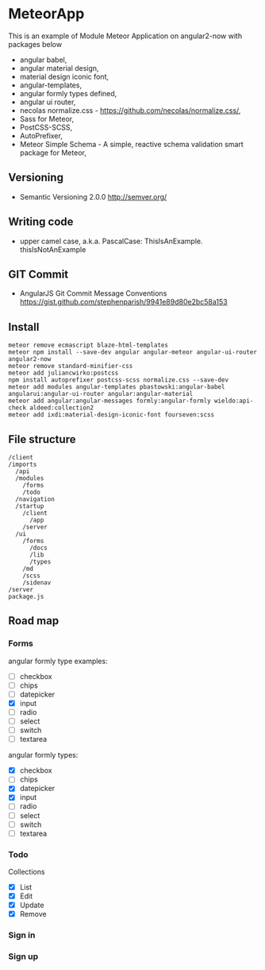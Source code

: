 # MeteorApp

This is an example of Module Meteor Application on angular2-now with packages below
- angular babel,
- angular material design,
- material design iconic font,
- angular-templates,
- angular formly types defined,
- angular ui router,
- necolas normalize.css - https://github.com/necolas/normalize.css/,
- Sass for Meteor,
- PostCSS-SCSS,
- AutoPrefixer,
- Meteor Simple Schema - A simple, reactive schema validation smart package for Meteor,

## Versioning
- Semantic Versioning 2.0.0 http://semver.org/

## Writing code
- upper camel case, a.k.a. PascalCase: ThisIsAnExample. thisIsNotAnExample

## GIT Commit
- AngularJS Git Commit Message Conventions https://gist.github.com/stephenparish/9941e89d80e2bc58a153

## Install
```
meteor remove ecmascript blaze-html-templates
meteor npm install --save-dev angular angular-meteor angular-ui-router angular2-now
meteor remove standard-minifier-css
meteor add juliancwirko:postcss
npm install autoprefixer postcss-scss normalize.css --save-dev
meteor add modules angular-templates pbastowski:angular-babel angularui:angular-ui-router angular:angular-material
meteor add angular:angular-messages formly:angular-formly wieldo:api-check aldeed:collection2
meteor add ixdi:material-design-iconic-font fourseven:scss
```

## File structure
```
/client
/imports
  /api
  /modules
    /forms
    /todo
  /navigation
  /startup
    /client
      /app
    /server
  /ui
    /forms
      /docs
      /lib
      /types
    /md
    /scss
    /sidenav
/server
package.js
```

## Road map

### Forms
angular formly type examples:
- [ ] checkbox
- [ ] chips
- [ ] datepicker
- [x] input
- [ ] radio
- [ ] select
- [ ] switch
- [ ] textarea

angular formly types:
- [x] checkbox
- [ ] chips
- [x] datepicker
- [x] input
- [ ] radio
- [ ] select
- [ ] switch
- [ ] textarea

### Todo
Collections
- [x] List
- [x] Edit
- [x] Update
- [x] Remove

### Sign in
### Sign up

